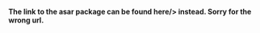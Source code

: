 <b> The link to the asar package can be found <a src= 'https://drive.google.com/file/d/0B8fwOv-owp83TjVWcVhYekNmMzA/view?usp=sharing'>here/> instead. Sorry for the wrong url.
